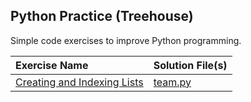 ## Python Practice (Treehouse)


Simple code exercises to improve Python programming.

| Exercise Name | Solution File(s) |
| :--- | :-- |
| [Creating and Indexing Lists](https://teamtreehouse.com/library/practice-creating-and-indexing-lists) | [team.py](team.py) |
